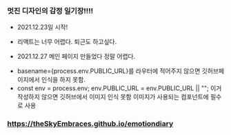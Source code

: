 ### 멋진 디자인의 감정 일기장!!!!

- 2021.12.23일 시작!

* 리액트는 너무 어렵다. 퇴근도 하고싶다.

* 2021.12.27 메인 페이지 만들었다 정말 어렵다.

- basename={process.env.PUBLIC_URL}를 라우터에 적어주지 않으면 깃허브페이지에서 인식을 하지 못함.
- const env = process.env; env.PUBLIC_URL = env.PUBLIC_URL || ""; 이거 작성하지 않으면 깃허브에서 이미지 인식 못함 이미지가 사용되는 컴포넌트에 필수로 사용

### https://theSkyEmbraces.github.io/emotiondiary

